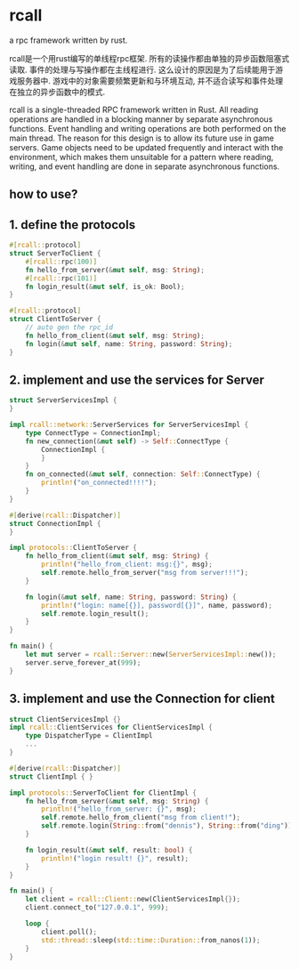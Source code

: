 # rcall

a rpc framework written by rust.

rcall是一个用rust编写的单线程rpc框架.
所有的读操作都由单独的异步函数阻塞式读取.
事件的处理与写操作都在主线程进行.
这么设计的原因是为了后续能用于游戏服务器中.
游戏中的对象需要频繁更新和与环境互动,
并不适合读写和事件处理在独立的异步函数中的模式.

rcall is a single-threaded RPC framework written in Rust.
All reading operations are handled in a blocking manner by separate asynchronous functions.
Event handling and writing operations are both performed on the main thread.
The reason for this design is to allow its future use in game servers.
Game objects need to be updated frequently and interact with the environment,
which makes them unsuitable for a pattern where reading, writing, and event handling are done in separate asynchronous functions.

## how to use?

## 1. define the protocols

```rust
#[rcall::protocol]
struct ServerToClient {
    #[rcall::rpc(100)]
    fn hello_from_server(&mut self, msg: String);
    #[rcall::rpc(101)]
    fn login_result(&mut self, is_ok: Bool);
}

#[rcall::protocol]
struct ClientToServer {
    // auto gen the rpc_id
    fn hello_from_client(&mut self, msg: String);
    fn login(&mut self, name: String, password: String);
}
```

## 2. implement and use the services for Server

```rust
struct ServerServicesImpl {
}

impl rcall::network::ServerServices for ServerServicesImpl {
    type ConnectType = ConnectionImpl;
    fn new_connection(&mut self) -> Self::ConnectType {
        ConnectionImpl {
        }
    }
    fn on_connected(&mut self, connection: Self::ConnectType) {
        println!("on_connected!!!!");
    }
}

#[derive(rcall::Dispatcher)]
struct ConnectionImpl {
}

impl protocols::ClientToServer {
    fn hello_from_client(&mut self, msg: String) {
        println!("hello_from_client: msg:{}", msg);
        self.remote.hello_from_server("msg from server!!!");
    }

    fn login(&mut self, name: String, password: String) {
        println!("login: name[{}], password[{}]", name, password);
        self.remote.login_result();
    }
}

fn main() {
    let mut server = rcall::Server::new(ServerServicesImpl::new());
    server.serve_forever_at(999);
}

```

## 3. implement and use the Connection for client

```rust
struct ClientServicesImpl {}
impl rcall::ClientServices for ClientServicesImpl {
    type DispatcherType = ClientImpl
    ...
}

#[derive(rcall::Dispatcher)]
struct ClientImpl { }

impl protocols::ServerToClient for ClientImpl {
    fn hello_from_server(&mut self, msg: String) {
        println!("hello_from_server: {}", msg);
        self.remote.hello_from_client("msg from client!");
        self.remote.login(String::from("dennis"), String::from("ding"));
    }

    fn login_result(&mut self, result: bool) {
        println!("login result! {}", result);
    }
}

fn main() {
    let client = rcall::Client::new(ClientServicesImpl{});
    client.connect_to("127.0.0.1", 999);

    loop {
        client.poll();
        std::thread::sleep(std::time::Duration::from_nanos(1));
    }
}
```
